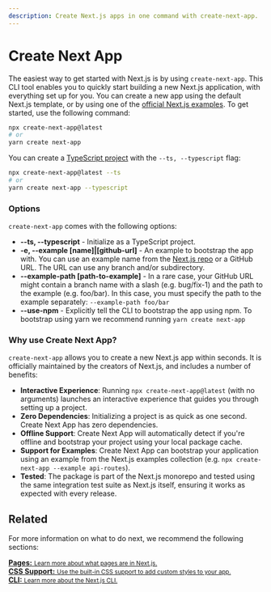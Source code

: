 ```yaml
---
description: Create Next.js apps in one command with create-next-app.
---
```


# Create Next App

The easiest way to get started with Next.js is by using `create-next-app`. This CLI tool enables you to quickly start building a new Next.js application, with everything set up for you. You can create a new app using the default Next.js template, or by using one of the [official Next.js examples](https://github.com/vercel/next.js/tree/canary/examples). To get started, use the following command:

```bash
npx create-next-app@latest
# or
yarn create next-app
```

You can create a [TypeScript project](https://github.com/vercel/next.js/blob/canary/docs/basic-features/typescript.md) with the `--ts, --typescript` flag:

```bash
npx create-next-app@latest --ts
# or
yarn create next-app --typescript
```

### Options

`create-next-app` comes with the following options:

- **--ts, --typescript** - Initialize as a TypeScript project.
- **-e, --example [name]|[github-url]** - An example to bootstrap the app with. You can use an example name from the [Next.js repo](https://github.com/vercel/next.js/tree/main/examples) or a GitHub URL. The URL can use any branch and/or subdirectory.
- **--example-path [path-to-example]** - In a rare case, your GitHub URL might contain a branch name with a slash (e.g. bug/fix-1) and the path to the example (e.g. foo/bar). In this case, you must specify the path to the example separately: `--example-path foo/bar`
- **--use-npm** - Explicitly tell the CLI to bootstrap the app using npm. To bootstrap using yarn we recommend running `yarn create next-app`

### Why use Create Next App?

`create-next-app` allows you to create a new Next.js app within seconds. It is officially maintained by the creators of Next.js, and includes a number of benefits:

- **Interactive Experience**: Running `npx create-next-app@latest` (with no arguments) launches an interactive experience that guides you through setting up a project.
- **Zero Dependencies**: Initializing a project is as quick as one second. Create Next App has zero dependencies.
- **Offline Support**: Create Next App will automatically detect if you're offline and bootstrap your project using your local package cache.
- **Support for Examples**: Create Next App can bootstrap your application using an example from the Next.js examples collection (e.g. `npx create-next-app --example api-routes`).
- **Tested**: The package is part of the Next.js monorepo and tested using the same integration test suite as Next.js itself, ensuring it works as expected with every release.

## Related

For more information on what to do next, we recommend the following sections:

<div class="card">
  <a href="/docs/basic-features/pages.md">
    <b>Pages:</b>
    <small>Learn more about what pages are in Next.js.</small>
  </a>
</div>

<div class="card">
  <a href="/docs/basic-features/built-in-css-support.md">
    <b>CSS Support:</b>
    <small>Use the built-in CSS support to add custom styles to your app.</small>
  </a>
</div>

<div class="card">
  <a href="/docs/api-reference/cli.md">
    <b>CLI:</b>
    <small>Learn more about the Next.js CLI.</small>
  </a>
</div>
